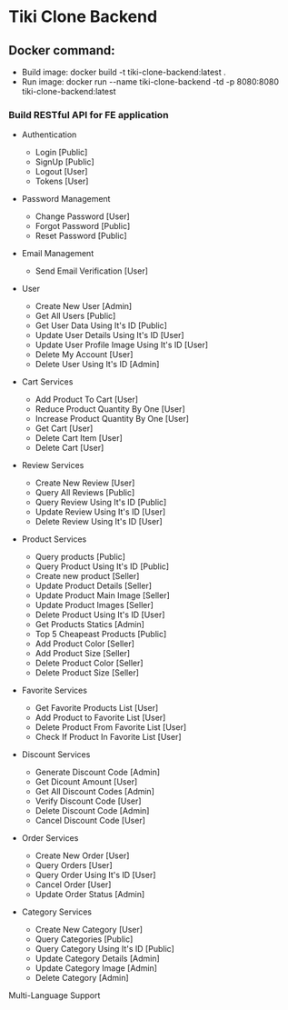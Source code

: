 # Tiki Clone Backend

## Docker command: 
 - Build image: docker build -t tiki-clone-backend:latest .
 - Run image: docker run --name tiki-clone-backend -td -p 8080:8080 tiki-clone-backend:latest

### Build RESTful API for FE application

- Authentication
  - Login [Public]
  - SignUp [Public]
  - Logout [User]
  - Tokens [User]
  
- Password Management
  - Change Password [User]
  - Forgot Password [Public]
  - Reset Password [Public]
  
- Email Management
  - Send Email Verification [User]
  
- User
  - Create New User [Admin]
  - Get All Users [Public]
  - Get User Data Using It's ID [Public]
  - Update User Details Using It's ID [User]
  - Update User Profile Image Using It's ID [User]
  - Delete My Account [User]
  - Delete User Using It's ID [Admin]

- Cart Services
  - Add Product To Cart [User]
  - Reduce Product Quantity By One [User]
  - Increase Product Quantity By One [User]
  - Get Cart [User]
  - Delete Cart Item [User]
  - Delete Cart [User]

- Review Services
  - Create New Review [User]
  - Query All Reviews [Public]
  - Query Review Using It's ID [Public]
  - Update Review Using It's ID [User]
  - Delete Review Using It's ID [User]

- Product Services
  - Query products [Public]
  - Query Product Using It's ID [Public]
  - Create new product [Seller]
  - Update Product Details [Seller]
  - Update Product Main Image [Seller]
  - Update Product Images [Seller]
  - Delete Product Using It's ID [User]
  - Get Products Statics [Admin]
  - Top 5 Cheapeast Products [Public]
  - Add Product Color [Seller]
  - Add Product Size [Seller]
  - Delete Product Color [Seller]
  - Delete Product Size [Seller]

- Favorite Services
  - Get Favorite Products List [User]
  - Add Product to Favorite List [User]
  - Delete Product From Favorite List [User]
  - Check If Product In Favorite List [User]
  
- Discount Services
  - Generate Discount Code [Admin]
  - Get Dicount Amount [User]
  - Get All Discount Codes [Admin]
  - Verify Discount Code [User]
  - Delete Discount Code [Admin]
  - Cancel Discount Code [User]
  
- Order Services
  - Create New Order [User]
  - Query Orders [User]
  - Query Order Using It's ID [User]
  - Cancel Order [User]
  - Update Order Status [Admin]
  
- Category Services
  - Create New Category [User]
  - Query Categories [Public]
  - Query Category Using It's ID [Public]
  - Update Category Details [Admin]
  - Update Category Image [Admin]
  - Delete Category [Admin]
  
Multi-Language Support
